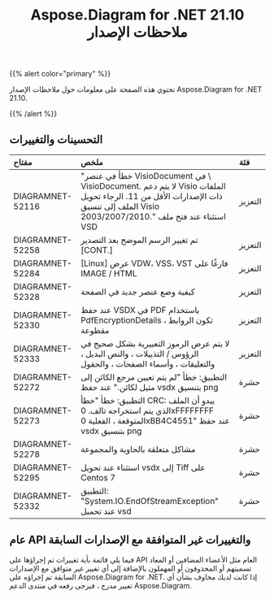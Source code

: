 ﻿---
title: Aspose.Diagram for .NET 21.10 ملاحظات الإصدار
type: docs
weight: 3
url: /ar/net/aspose-diagram-for-net-21-10-release-notes/
---
{{% alert color="primary" %}} 

تحتوي هذه الصفحة على معلومات حول ملاحظات الإصدار Aspose.Diagram for .NET 21.10.

{{% /alert %}} 
## **التحسينات والتغييرات**

|**مفتاح**|**ملخص**|**فئة**|
|:- |:- |:- |
|DIAGRAMNET-52116|"خطأ في عنصر VisioDocument في \ VisioDocument. لا يتم دعم Visio الملفات ذات الإصدارات الأقل من 11. الرجاء تحويل الملف إلى تنسيق Visio 2003/2007/2010." استثناء عند فتح ملف VSD|التعزيز|
|DIAGRAMNET-52258|تم تغيير الرسم الموضح بعد التصدير [CONT.]|التعزيز|
|DIAGRAMNET-52284|[Linux] عرض VDW، VSS، VST فارغًا على IMAGE / HTML|التعزيز|
|DIAGRAMNET-52328|كيفية وضع عنصر جديد في الصفحة|التعزيز|
|DIAGRAMNET-52330|عند حفظ VSDX في PDF باستخدام PdfEncryptionDetails ، تكون الروابط مقطوعة|التعزيز|
|DIAGRAMNET-52333|لا يتم عرض الرموز التعبيرية بشكل صحيح في الرؤوس / التذييلات ، والنص البديل ، والتعليقات ، وأسماء الصفحات ، والحقول|التعزيز|
|DIAGRAMNET-52272|التطبيق: خطأ "لم يتم تعيين مرجع الكائن إلى مثيل لكائن." عند حفظ vsdx بتنسيق png|حشرة|
|DIAGRAMNET-52273|التطبيق: خطأ "خطأ CRC: يبدو أن الملف الذي يتم استخراجه تالف. 0xFFFFFFFF المتوقعة ، الفعلية 0xBB4C4551" عند حفظ vsdx بتنسيق png|حشرة|
|DIAGRAMNET-52278|مشاكل متعلقة بالحاوية والمجموعة|حشرة|
|DIAGRAMNET-52295|استثناء عند تحويل vsdx إلى Tiff على Centos 7|حشرة|
|DIAGRAMNET-52332|التطبيق: "System.IO.EndOfStreamException" عند تحميل vsd|حشرة|


## **عام API والتغييرات غير المتوافقة مع الإصدارات السابقة**
فيما يلي قائمة بأية تغييرات تم إجراؤها على API العام مثل الأعضاء المضافين أو المعاد تسميتهم أو المحذوفون أو المهملون بالإضافة إلى أي تغيير غير متوافق مع الإصدارات السابقة تم إجراؤه على Aspose.Diagram for .NET. إذا كانت لديك مخاوف بشأن أي تغيير مدرج ، فيرجى رفعه في منتدى الدعم Aspose.Diagram.





